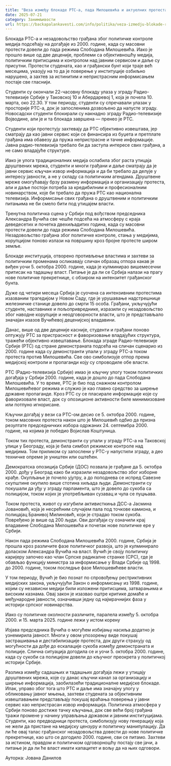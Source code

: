```yaml
---
title: "Веза између блокаде РТС-а, пада Милошевића и актуелних протеста"
date: 2025-07-21
category: Занимљивости
url: https://backapalankavesti.com/info/politika/veza-izmedju-blokade-rts-a-pada-milosevica-i-aktuelnih-protesta/
---
```


Блокада РТС-а и незадовољство грађана због политичке контроле медија подсећају на догађаје из 2000. године, када су масовни протести довели до пада режима Слободана Милошевића. Иако је прошло више од две деценије, проблеми са објективношћу медија, политичким притисцима и контролом над јавним сервисом и даље су присутни. Протести студената, као и грађански бунт који траје већ месецима, указују на то да је поверење у институције озбиљно нарушено, а захтев за истинитим и непристрасним информисањем постаје све гласнији.

Студенти су окончали 22-часовну блокаду улаза у зграду Радио-телевизије Србије у Таковској 10 и Абердаревој 1, која је почела 10. марта, око 22.30. У том периоду, студенти су спречавали улазак у просторије РТС-а, док је запосленима дозвољено да напусте зграду. Новосадски студенти блокирали су накнадно зграду Радио-телевизије Војводине, али је и та блокада завршена — пренео је РТС.

Студенти који протестују захтевају да РТС објективно извештава, јер сматрају да као јавни сервис који се финансира из буџета и претплате грађана има обавезу да пружа непристрасне и тачне информације. Јавна радио-телевизија требало би да заступа интересе свих грађана, а не само владајуће структуре.

Иако је улога традиционалних медија ослабила због раста утицаја друштвених мрежа, студенти и многи грађани и даље сматрају да је јавни сервис кључан извор информација и да би требало да делује у интересу јавности, а не у складу са политичким агендама. Друштвене мреже омогућавају брзу размену информација и организацију протеста, али и даље постоји потреба за кредибилним и професионалним новинарством, које би требало да пружа РТС као национална телевизија. Информисање свих грађана о друштвеним и политичким питањима не би смело бити под утицајем власти.

Тренутна политичка сцена у Србији под вођством председника Александра Вучића све чешће подсећа на атмосферу с краја деведесетих и почетка двехиљадитих година, када су масовни протести довели до пада режима Слободана Милошевића. Незадовољство грађана због политичке контроле, стања у медијима, корупцијом поново излази на површину кроз бројне протесте широм земље.

Блокаде институција, отворено противљење властима и захтеви за политичким променама осликавају сличан образац отпора какав је виђен уочи 5. октобра 2000. године, када је кулминирао вишемесечни притисак на тадашњу власт. Питање је да ли се Србија налази на прагу нове политичке прекретнице, с обзиром на интензитет грађанског бунта.

Дуже од четири месеца Србија је суочена са интензивним протестима изазваним трагедијом у Новом Саду, где је урушавање надстрешнице железничке станице довело до смрти 15 особа. Грађани, укључујући студенте, наставнике и пољопривреднике, изразили су незадовољство због наводне корупције и неодговорности власти, што је представљало значајан изазов Вучићевој деценијској владавини.

Данас, више од две деценије касније, студенти и грађани поново оптужују РТС за пристрасност и фаворизовање владајућих структура, тражећи објективно извештавање. Блокада зграде Радио-телевизије Србије (РТС) од стране демонстраната подсећа на сличан сценарио из 2000. године када су демонстранти упали у зграду РТС-а током протеста против Милошевића. Све ово симболизује отпор према медијској контроли и пропаганди коју су спроводиле обе власти.

РТС (Радио-телевизија Србије) имао је кључну улогу током политичких догађаја у Србији 2000. године, када је дошло до пада Слободана Милошевића. У то време, РТС је био под снажном контролом Милошевићевог режима и служио је као главно средство за ширење државне пропаганде. Кроз РТС су се пласирале информације које су фаворизовале власт, док су опозиционе активности биле минимизоване или потпуно игнорисане.

Кључни догађај у вези са РТС-ом десио се 5. октобра 2000. године, током масовних протеста након што је Милошевић одбио да призна резултате председничких избора одржаних 24. септембра 2000. године, на којима је победио Војислав Коштуница.

Током тих протеста, демонстранти су упали у зграду РТС-а на Таковској улици у Београду, која је била симбол режимске контроле над медијима. Том приликом су запослени у РТС-у напустили зграду, а део техничке опреме је уништен или оштећен.

Демократска опозиција Србије (ДОС) позвала је грађане да 5. октобра 2000. дођу у Београд како би изразили незадовољство због изборне крађе. Окупљање је почело ујутру, а до поподнева се испред Савезне скупштине окупило више стотина хиљада људи. Демонстранти су покушали да уђу у зграду парламента, што је довело до сукоба са полицијом, током којих је употребљиван сузавац и чула се пуцњава.

Током протеста, живот су изгубили активисткиња ДСС-а Јасмина Јовановић, која је несрећним случајем пала под точкове камиона, и полицајац Бранивој Милиновић, који је страдао током сукоба. Повређено је више од 200 људи. Ови догађаји су означили крај владавине Слободана Милошевића и почетак нове политичке ере у Србији.

Након пада режима Слободана Милошевића 2000. године, Србија је прошла кроз различите фазе политичког развоја, што је кулминирало доласком Александра Вучића на власт. Вучић је своју политичку каријеру започео као члан Српске радикалне странке (СРС), где је обављао функцију министра за информисање у Влади Србије од 1998. до 2000. године, током последње фазе Милошевићеве власти.

У том периоду, Вучић је био познат по спровођењу рестриктивних медијских закона, укључујући Закон о информисању из 1998. године, којим су независни медији били изложени притисцима, затварањима и високим казнама. Овај закон је изазвао оштре критике домаће и међународне јавности, означивши једну од најмрачнијих фаза у историји српског новинарства.

Иако су политичке околности различите, паралела између 5. октобра 2000. и 15. марта 2025. године лежи у истом корену

Изјава председника Вучића о могућем избијању насиља додатно је узнемирила јавност. Многи у овом упозорењу виде покушај застрашивања и дестабилизације протеста, док други страхују од могућности да дође до ескалације сукоба између демонстраната и полиције. Слична ситуација догодила се и уочи 5. октобра 2000. године, када су сукоби са полицијом довели до кључног преокрета у политичкој историји Србије.

Разлика између садашњих и тадашњих догађаја лежи у утицају друштвених мрежа, које су данас кључни канал за организацију и ширење информација, заобилазећи традиционалне медијске блокаде. Ипак, управо због тога што РТС и даље има значајну улогу у обликовању јавног мњења, захтеви студената за објективним извештавањем представљају покушај враћања поверења у јавни сервис као непристрасан извор информација. Политичка атмосфера у Србији поново достиже тачку кључања, док све већи број грађана тражи промене у начину управљања државом и јавним институцијама. Студенти, као предводници протеста, симболизују нову генерацију која не жели да пристане на медијску цензуру и политичку манипулацију. Да ли ће овај талас грађанског незадовољства довести до нове политичке прекретнице, као што се догодило 2000. године, сви се питамо. Захтеви за истином, правдом и политичком одговорношћу постају све јачи, а питање је да ли ће власт имати капацитет и вољу да на њих одговори.

Ауторка: Јована Данилов
